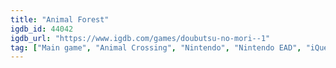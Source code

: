 ```yaml
---
title: "Animal Forest"
igdb_id: 44042
igdb_url: "https://www.igdb.com/games/doubutsu-no-mori--1"
tag: ["Main game", "Animal Crossing", "Nintendo", "Nintendo EAD", "iQue", "Simulator", "Single player", "Bird view / Isometric", "Fantasy", "Sandbox"]
---
```

